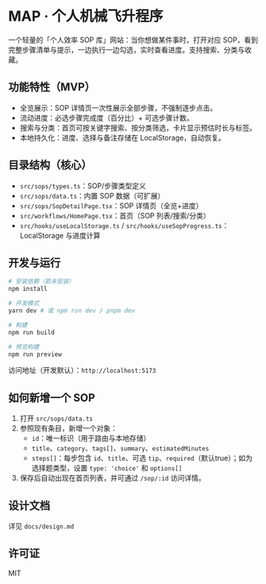 # MAP · 个人机械飞升程序

一个轻量的「个人效率 SOP 库」网站：当你想做某件事时，打开对应 SOP，看到完整步骤清单与提示，一边执行一边勾选，实时查看进度。支持搜索、分类与收藏。

## 功能特性（MVP）
- 全览展示：SOP 详情页一次性展示全部步骤，不强制逐步点击。
- 流动进度：必选步骤完成度（百分比）+ 可选步骤计数。
- 搜索与分类：首页可按关键字搜索、按分类筛选，卡片显示预估时长与标签。
- 本地持久化：进度、选择与备注存储在 LocalStorage，自动恢复。

## 目录结构（核心）
- `src/sops/types.ts`：SOP/步骤类型定义
- `src/sops/data.ts`：内置 SOP 数据（可扩展）
- `src/sops/SopDetailPage.tsx`：SOP 详情页（全览+进度）
- `src/workflows/HomePage.tsx`：首页（SOP 列表/搜索/分类）
- `src/hooks/useLocalStorage.ts` / `src/hooks/useSopProgress.ts`：LocalStorage 与进度计算

## 开发与运行
```bash
# 安装依赖（若未安装）
npm install

# 开发模式
yarn dev # 或 npm run dev / pnpm dev

# 构建
npm run build

# 预览构建
npm run preview
```

访问地址（开发默认）：`http://localhost:5173`

## 如何新增一个 SOP
1. 打开 `src/sops/data.ts`
2. 参照现有条目，新增一个对象：
   - `id`：唯一标识（用于路由与本地存储）
   - `title`、`category`、`tags[]`、`summary`、`estimatedMinutes`
   - `steps[]`：每步包含 `id`、`title`、可选 `tip`、`required`（默认true）；如为选择题类型，设置 `type: 'choice'` 和 `options[]`
3. 保存后自动出现在首页列表，并可通过 `/sop/:id` 访问详情。

## 设计文档
详见 `docs/design.md`

## 许可证
MIT
